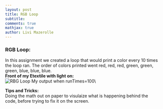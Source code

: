 ```yaml
---
layout: post
title: RGB Loop
subtitle:
comments: true
mathjax: true
author: Livi Mazerolle
---
```

### **RGB Loop:**
In this assignment we created a loop that would print a color every 10 times the loop ran. The order of colors printed went red, red, red, green, green, green, blue, blue, blue.\
**Front of my Etextile with light on:**\
![RBG Loop](https://lpm3-ccbp.github.io/assets/img/RGB.png)
My output when runTimes=100\

**Tips and Tricks:**\
Doing the math out on paper to visulaize what is happening behind the code, before trying to fix it on the screen.
